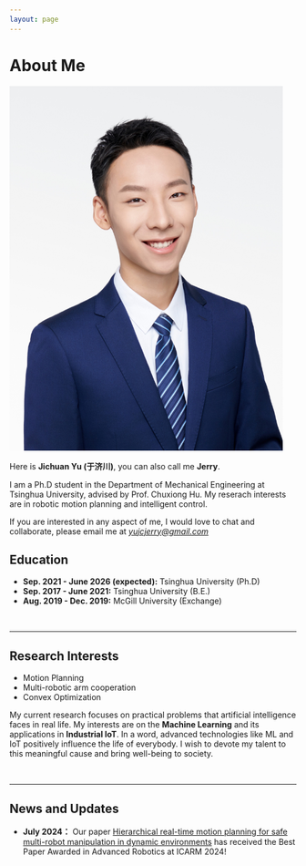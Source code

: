 ```yaml
---
layout: page
---
```


# About Me

<img src="images/portrait.jpg" class="floatpic" width="480" height="640">

Here is **Jichuan Yu (于济川)**, you can also call me **Jerry**.



I am a Ph.D student in the Department of Mechanical Engineering at Tsinghua University, advised by Prof. Chuxiong Hu. My reserach interests are in robotic motion planning and intelligent control.

If you are interested in any aspect of me, I would love to chat and collaborate, please email me at  *yujcjerry@gmail.com*

## Education

- **Sep. 2021 - June 2026 (expected):** Tsinghua University (Ph.D)
- **Sep. 2017 - June 2021:** Tsinghua University (B.E.)
- **Aug. 2019 - Dec. 2019:** McGill University (Exchange)

<br>

---

## Research Interests

- Motion Planning
- Multi-robotic arm cooperation
- Convex Optimization

My current research focuses on practical problems that artificial intelligence faces in real life. My interests are on the **Machine Learning** and its applications in **Industrial IoT**. In a word, advanced technologies like ML and IoT positively influence the life of everybody.  I wish to devote my talent to this meaningful cause and bring well-being to society.

<br>

---

## News and Updates

- **July 2024：** Our paper [Hierarchical real-time motion planning for safe multi-robot
manipulation in dynamic environments]() has received the Best Paper Awarded in Advanced Robotics at ICARM 2024!


